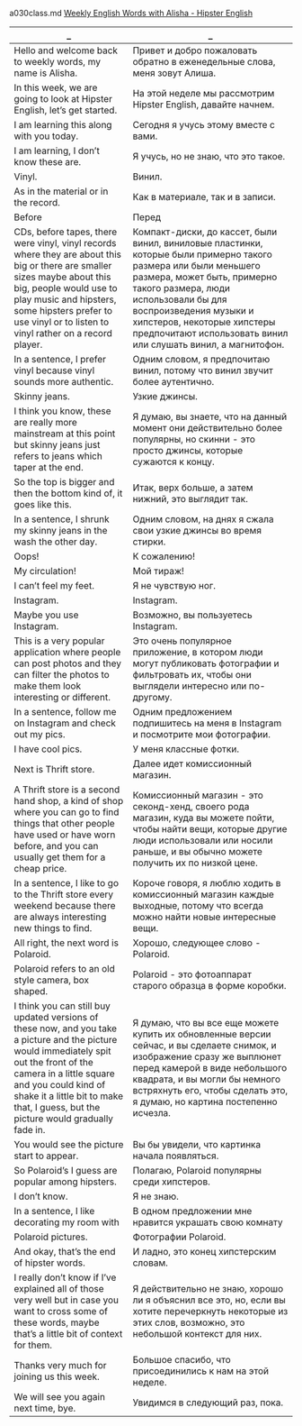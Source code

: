 a030class.md
[Weekly English Words with Alisha - Hipster English
](https://www.youtube.com/watch?v=u2TkSWfpalw)





_|_
--|--
Hello and welcome back to weekly words, my name is Alisha.|Привет и добро пожаловать обратно в еженедельные слова, меня зовут Алиша.
In this week, we are going to look at Hipster English, let’s get started.|На этой неделе мы рассмотрим Hipster English, давайте начнем.
I am learning this along with you today.|Сегодня я учусь этому вместе с вами.
I am learning, I don’t know these are.|Я учусь, но не знаю, что это такое.
Vinyl.|Винил.
As in the material or in the record.|Как в материале, так и в записи.
Before|Перед
CDs, before tapes, there were vinyl, vinyl records where they are about this big or there are smaller sizes maybe about this big, people would use to play music and hipsters, some hipsters prefer to use vinyl or to listen to vinyl rather on a record player.|Компакт-диски, до кассет, были винил, виниловые пластинки, которые были примерно такого размера или были меньшего размера, может быть, примерно такого размера, люди использовали бы для воспроизведения музыки и хипстеров, некоторые хипстеры предпочитают использовать винил или слушать винил, а магнитофон.
In a sentence, I prefer vinyl because vinyl sounds more authentic.|Одним словом, я предпочитаю винил, потому что винил звучит более аутентично.
Skinny jeans.|Узкие джинсы.
I think you know, these are really more mainstream at this point but skinny jeans just refers to jeans which taper at the end.|Я думаю, вы знаете, что на данный момент они действительно более популярны, но скинни - это просто джинсы, которые сужаются к концу.
So the top is bigger and then the bottom kind of, it goes like this.|Итак, верх больше, а затем нижний, это выглядит так.
In a sentence, I shrunk my skinny jeans in the wash the other day.|Одним словом, на днях я сжала свои узкие джинсы во время стирки.
Oops!|К сожалению!
My circulation!|Мой тираж!
I can’t feel my feet.|Я не чувствую ног.
Instagram.|Instagram.
Maybe you use Instagram.|Возможно, вы пользуетесь Instagram.
This is a very popular application where people can post photos and they can filter the photos to make them look interesting or different.|Это очень популярное приложение, в котором люди могут публиковать фотографии и фильтровать их, чтобы они выглядели интересно или по-другому.
In a sentence, follow me on Instagram and check out my pics.|Одним предложением подпишитесь на меня в Instagram и посмотрите мои фотографии.
I have cool pics.|У меня классные фотки.
Next is Thrift store.|Далее идет комиссионный магазин.
A Thrift store is a second hand shop, a kind of shop where you can go to find things that other people have used or have worn before, and you can usually get them for a cheap price.|Комиссионный магазин - это секонд-хенд, своего рода магазин, куда вы можете пойти, чтобы найти вещи, которые другие люди использовали или носили раньше, и вы обычно можете получить их по низкой цене.
In a sentence, I like to go to the Thrift store every weekend because there are always interesting new things to find.|Короче говоря, я люблю ходить в комиссионный магазин каждые выходные, потому что всегда можно найти новые интересные вещи.
All right, the next word is Polaroid.|Хорошо, следующее слово - Polaroid.
Polaroid refers to an old style camera, box shaped.|Polaroid - это фотоаппарат старого образца в форме коробки.
I think you can still buy updated versions of these now, and you take a picture and the picture would immediately spit out the front of the camera in a little square and you could kind of shake it a little bit to make that, I guess, but the picture would gradually fade in.|Я думаю, что вы все еще можете купить их обновленные версии сейчас, и вы сделаете снимок, и изображение сразу же выплюнет перед камерой в виде небольшого квадрата, и вы могли бы немного встряхнуть его, чтобы сделать это, я думаю, но картина постепенно исчезла.
You would see the picture start to appear.|Вы бы увидели, что картинка начала появляться.
So Polaroid’s I guess are popular among hipsters.|Полагаю, Polaroid популярны среди хипстеров.
I don’t know.|Я не знаю.
In a sentence, I like decorating my room with|В одном предложении мне нравится украшать свою комнату
Polaroid pictures.|Фотографии Polaroid.
And okay, that’s the end of hipster words.|И ладно, это конец хипстерским словам.
I really don’t know if I’ve explained all of those very well but in case you want to cross some of these words, maybe that’s a little bit of context for them.|Я действительно не знаю, хорошо ли я объяснил все это, но, если вы хотите перечеркнуть некоторые из этих слов, возможно, это небольшой контекст для них.
Thanks very much for joining us this week.|Большое спасибо, что присоединились к нам на этой неделе.
We will see you again next time, bye.|Увидимся в следующий раз, пока.
